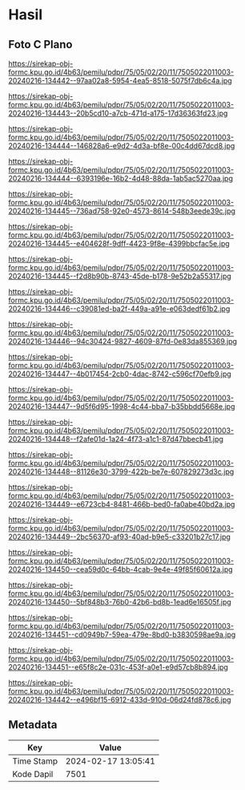 # Hasil

## Foto C Plano

https://sirekap-obj-formc.kpu.go.id/4b63/pemilu/pdpr/75/05/02/20/11/7505022011003-20240216-134442--97aa02a8-5954-4ea5-8518-5075f7db6c4a.jpg

https://sirekap-obj-formc.kpu.go.id/4b63/pemilu/pdpr/75/05/02/20/11/7505022011003-20240216-134443--20b5cd10-a7cb-471d-a175-17d36363fd23.jpg

https://sirekap-obj-formc.kpu.go.id/4b63/pemilu/pdpr/75/05/02/20/11/7505022011003-20240216-134444--146828a6-e9d2-4d3a-bf8e-00c4dd67dcd8.jpg

https://sirekap-obj-formc.kpu.go.id/4b63/pemilu/pdpr/75/05/02/20/11/7505022011003-20240216-134444--6393196e-16b2-4d48-88da-1ab5ac5270aa.jpg

https://sirekap-obj-formc.kpu.go.id/4b63/pemilu/pdpr/75/05/02/20/11/7505022011003-20240216-134445--736ad758-92e0-4573-8614-548b3eede39c.jpg

https://sirekap-obj-formc.kpu.go.id/4b63/pemilu/pdpr/75/05/02/20/11/7505022011003-20240216-134445--e404628f-9dff-4423-9f8e-4399bbcfac5e.jpg

https://sirekap-obj-formc.kpu.go.id/4b63/pemilu/pdpr/75/05/02/20/11/7505022011003-20240216-134445--f2d8b90b-8743-45de-b178-9e52b2a55317.jpg

https://sirekap-obj-formc.kpu.go.id/4b63/pemilu/pdpr/75/05/02/20/11/7505022011003-20240216-134446--c39081ed-ba2f-449a-a91e-e063dedf61b2.jpg

https://sirekap-obj-formc.kpu.go.id/4b63/pemilu/pdpr/75/05/02/20/11/7505022011003-20240216-134446--94c30424-9827-4609-87fd-0e83da855369.jpg

https://sirekap-obj-formc.kpu.go.id/4b63/pemilu/pdpr/75/05/02/20/11/7505022011003-20240216-134447--4b017454-2cb0-4dac-8742-c596cf70efb9.jpg

https://sirekap-obj-formc.kpu.go.id/4b63/pemilu/pdpr/75/05/02/20/11/7505022011003-20240216-134447--9d5f6d95-1998-4c44-bba7-b35bbdd5668e.jpg

https://sirekap-obj-formc.kpu.go.id/4b63/pemilu/pdpr/75/05/02/20/11/7505022011003-20240216-134448--f2afe01d-1a24-4f73-a1c1-87d47bbecb41.jpg

https://sirekap-obj-formc.kpu.go.id/4b63/pemilu/pdpr/75/05/02/20/11/7505022011003-20240216-134448--81126e30-3799-422b-be7e-607829273d3c.jpg

https://sirekap-obj-formc.kpu.go.id/4b63/pemilu/pdpr/75/05/02/20/11/7505022011003-20240216-134449--e6723cb4-8481-466b-bed0-fa0abe40bd2a.jpg

https://sirekap-obj-formc.kpu.go.id/4b63/pemilu/pdpr/75/05/02/20/11/7505022011003-20240216-134449--2bc56370-af93-40ad-b9e5-c33201b27c17.jpg

https://sirekap-obj-formc.kpu.go.id/4b63/pemilu/pdpr/75/05/02/20/11/7505022011003-20240216-134450--cea59d0c-64bb-4cab-9e4e-49f85f60612a.jpg

https://sirekap-obj-formc.kpu.go.id/4b63/pemilu/pdpr/75/05/02/20/11/7505022011003-20240216-134450--5bf848b3-76b0-42b6-bd8b-1ead6e16505f.jpg

https://sirekap-obj-formc.kpu.go.id/4b63/pemilu/pdpr/75/05/02/20/11/7505022011003-20240216-134451--cd0949b7-59ea-479e-8bd0-b3830598ae9a.jpg

https://sirekap-obj-formc.kpu.go.id/4b63/pemilu/pdpr/75/05/02/20/11/7505022011003-20240216-134451--e65f8c2e-031c-453f-a0e1-e9d57cb8b894.jpg

https://sirekap-obj-formc.kpu.go.id/4b63/pemilu/pdpr/75/05/02/20/11/7505022011003-20240216-134442--e496bf15-6912-433d-910d-06d24fd878c6.jpg


## Metadata

| Key        | Value               |
| ---------- | ------------------- |
| Time Stamp | 2024-02-17 13:05:41 |
| Kode Dapil | 7501                |



